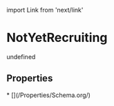 import Link from 'next/link'
# NotYetRecruiting

undefined

## Properties

<Grid>
* [](/Properties/Schema.org/)

</Grid>

